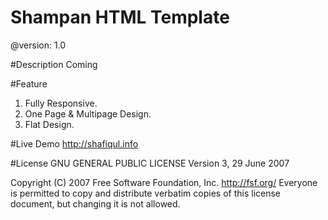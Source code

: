 # Shampan  HTML Template 
@version: 1.0

#Description
Coming

#Feature
1. Fully Responsive.
2. One Page & Multipage Design.
3. Flat Design.

#Live Demo
http://shafiqul.info

#License
                    GNU GENERAL PUBLIC LICENSE
                       Version 3, 29 June 2007

 Copyright (C) 2007 Free Software Foundation, Inc. <http://fsf.org/>
 Everyone is permitted to copy and distribute verbatim copies
 of this license document, but changing it is not allowed.
